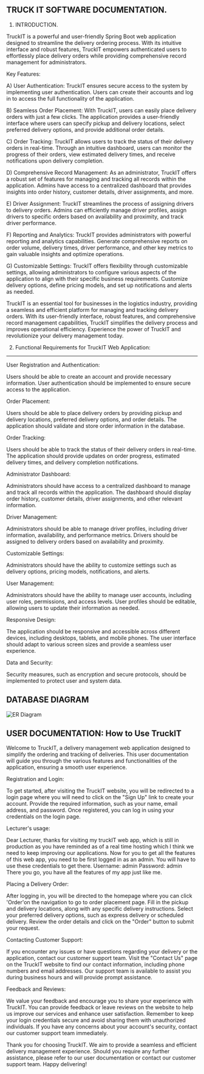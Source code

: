 TRUCK IT SOFTWARE DOCUMENTATION.
--------------------------------
1. INTRODUCTION.

TruckIT is a powerful and user-friendly Spring Boot web application designed to streamline the delivery ordering process. With its intuitive interface and robust 
features, TruckIT empowers authenticated users to effortlessly place delivery orders while providing comprehensive record management for administrators.

Key Features:

A) User Authentication: TruckIT ensures secure access to the system by implementing user authentication. Users can create their accounts and log in to access the full 
functionality of the application.

B) Seamless Order Placement: With TruckIT, users can easily place delivery orders with just a few clicks. The application provides a user-friendly interface where 
users can specify pickup and delivery locations, select preferred delivery options, and provide additional order details.

C) Order Tracking: TruckIT allows users to track the status of their delivery orders in real-time. Through an intuitive dashboard, users can monitor the progress of 
their orders, view estimated delivery times, and receive notifications upon delivery completion.

D) Comprehensive Record Management: As an administrator, TruckIT offers a robust set of features for managing and tracking all records within the application. 
Admins have access to a centralized dashboard that provides insights into order history, customer details, driver assignments, and more.

E) Driver Assignment: TruckIT streamlines the process of assigning drivers to delivery orders. Admins can efficiently manage driver profiles, assign drivers to 
specific orders based on availability and proximity, and track driver performance.

F) Reporting and Analytics: TruckIT provides administrators with powerful reporting and analytics capabilities. Generate comprehensive reports on order volume, 
delivery times, driver performance, and other key metrics to gain valuable insights and optimize operations.

G) Customizable Settings: TruckIT offers flexibility through customizable settings, allowing administrators to configure various aspects of the application to align
with their specific business requirements. Customize delivery options, define pricing models, and set up notifications and alerts as needed.

TruckIT is an essential tool for businesses in the logistics industry, providing a seamless and efficient platform for managing and tracking delivery orders. With 
its user-friendly interface, robust features, and comprehensive record management capabilities, TruckIT simplifies the delivery process and improves operational 
efficiency. Experience the power of TruckIT and revolutionize your delivery management today.

2. Functional Requirements for TruckIT Web Application:
-------------------------------------------------------
User Registration and Authentication:

Users should be able to create an account and provide necessary information. User authentication should be implemented to ensure secure access to the application.

Order Placement:

Users should be able to place delivery orders by providing pickup and delivery locations, preferred delivery options, and order details.
The application should validate and store order information in the database.

Order Tracking:

Users should be able to track the status of their delivery orders in real-time.
The application should provide updates on order progress, estimated delivery times, and delivery completion notifications.

Administrator Dashboard:

Administrators should have access to a centralized dashboard to manage and track all records within the application.
The dashboard should display order history, customer details, driver assignments, and other relevant information.

Driver Management:

Administrators should be able to manage driver profiles, including driver information, availability, and performance metrics.
Drivers should be assigned to delivery orders based on availability and proximity.

Customizable Settings:

Administrators should have the ability to customize settings such as delivery options, pricing models, notifications, and alerts.

User Management:

Administrators should have the ability to manage user accounts, including user roles, permissions, and access levels.
User profiles should be editable, allowing users to update their information as needed.

Responsive Design:

The application should be responsive and accessible across different devices, including desktops, tablets, and mobile phones.
The user interface should adapt to various screen sizes and provide a seamless user experience.

Data and Security:

Security measures, such as encryption and secure protocols, should be implemented to protect user and system data.

DATABASE DIAGRAM
----------------
![ER Diagram](https://github.com/mmaestro23/truckIT/assets/53564019/f288c15a-5cc1-40fe-8a3b-7b57b12eec03)

USER DOCUMENTATION: How to Use TruckIT
--------------------------------------

Welcome to TruckIT, a delivery management web application designed to simplify the ordering and tracking of deliveries. This user documentation will guide you 
through the various features and functionalities of the application, ensuring a smooth user experience.

Registration and Login:

To get started, after visiting the TruckIT website, you will be redirected to a login page where you will need to click on the "Sign Up" link to create your account.
Provide the required information, such as your name, email address, and password.
Once registered, you can log in using your credentials on the login page.

Lecturer's usage:

Dear Lecturer, thanks for visiting my truckIT web app, which is still in production as you have reminded as of a real time hosting which I think we need to keep
improving our applications. Now for you to get all the features of this web app, you need to be first logged in as an admin. You will have to use these credentials 
to get there.
Username: admin
Password: admin
There you go, you have all the features of my app just like me. 

Placing a Delivery Order:

After logging in, you will be directed to the homepage where you can click 'Order'on the navigation to go to order placement page.
Fill in the pickup and delivery locations, along with any specific delivery instructions.
Select your preferred delivery options, such as express delivery or scheduled delivery.
Review the order details and click on the "Order" button to submit your request.

Contacting Customer Support:

If you encounter any issues or have questions regarding your delivery or the application, contact our customer support team.
Visit the "Contact Us" page on the TruckIT website to find our contact information, including phone numbers and email addresses.
Our support team is available to assist you during business hours and will provide prompt assistance.

Feedback and Reviews:

We value your feedback and encourage you to share your experience with TruckIT.
You can provide feedback or leave reviews on the website to help us improve our services and enhance user satisfaction.
Remember to keep your login credentials secure and avoid sharing them with unauthorized individuals. If you have any concerns about your account's security, 
contact our customer support team immediately.

Thank you for choosing TruckIT. We aim to provide a seamless and efficient delivery management experience. Should you require any further assistance, please refer 
to our user documentation or contact our customer support team. Happy delivering!
